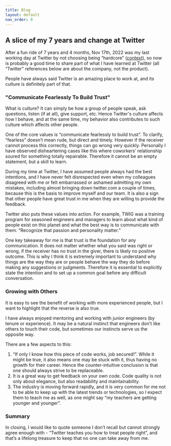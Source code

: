 ```yaml
---
title: Blog
layout: default
nav_order: 0
---
```


A slice of my 7 years and change at Twitter
-------------------------------------------

After a fun ride of 7 years and 4 months, Nov 17th, 2022 was my last working day at Twitter by not choosing being “hardcore” ([context](https://gizmodo.com/elon-musk-email-be-part-of-hardcore-twitter-or-leave-1849789128)), so now is probably a good time to share part of what I have learned at Twitter (all “Twitter” references below are about the company, not the product).

People have always said Twitter is an amazing place to work at, and its culture is definitely part of that.

### "Communicate Fearlessly To Build Trust"

What is culture? It can simply be how a group of people speak, ask questions, listen (if at all), give support, etc. Hence Twitter's culture affects how I behave, and at the same time, my behavior also contributes to such culture which affects other people.

One of the core values is “communicate fearlessly to build trust”. To clarify, “fearless” doesn’t mean rude, but direct and timely. However if the receiver cannot process this correctly, things can go wrong very quickly. Personally I have observed disheartening cases like this where coworkers’ relationship soured for something totally repairable. Therefore it cannot be an empty statement, but a skill to learn.

During my time at Twitter, I have assumed people always had the best intentions, and I have never felt disrespected even when my colleagues disagreed with me or felt embarrassed or ashamed admitting my own mistakes, including almost bringing down twitter.com a couple of times, because this is the basis to improve myself and our team. It is also a sign that other people have great trust in me when they are willing to provide the feedback.

Twitter also puts these values into action. For example, TWIG was a training program for seasoned engineers and managers to learn about what kind of people exist on this planet and what the best way is to communicate with them. “Recognize that passion and personality matter.”

One key takeaway for me is that trust is the foundation for any communication. It does not matter whether what you said was right or wrong, if the receiver has no trust in the giver, there is likely no positive outcome. This is why I think it is extremely important to understand why things are the way they are or people behave the way they do before making any suggestions or judgments. Therefore it is essential to explicitly state the intention and to set up a common goal before any difficult conversation.

### Growing with Others

It is easy to see the benefit of working with more experienced people, but I want to highlight that the reverse is also true.

I have always enjoyed mentoring and working with junior engineers (by tenure or experience). It may be a natural instinct that engineers don’t like others to touch their code, but sometimes our instincts serve us the opposite way.

There are a few aspects to this:

1. “If only I know how this piece of code works, job secured!”. While it might be true, it also means one may be stuck with it, thus having no growth for their career. Hence the counter-intuitive conclusion is that one should always strive to be replaceable.
2. It is a great way to get feedback on your own code. Code quality is not only about elegance, but also readability and maintainability.
3. The industry is moving forward rapidly, and it is very common for me not to be able to keep up with the latest trends or technologies, so I expect them to teach me as well, as one might say “my teachers are getting younger and younger”.

### Summary

In closing, I would like to quote someone I don’t recall but cannot strongly agree enough with - “Twitter teaches you how to treat people right”, and that’s a lifelong treasure to keep that no one can take away from me.


